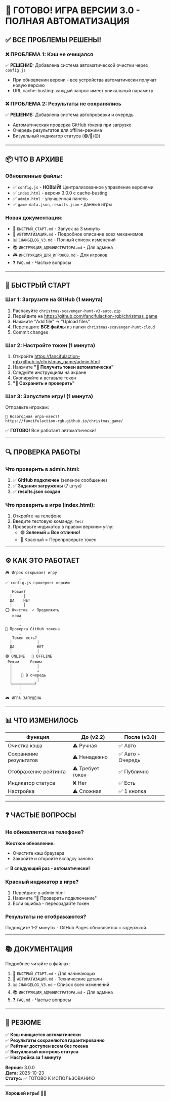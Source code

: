 # 🎉 ГОТОВО! ИГРА ВЕРСИИ 3.0 - ПОЛНАЯ АВТОМАТИЗАЦИЯ

## ✅ ВСЕ ПРОБЛЕМЫ РЕШЕНЫ!

### ❌ ПРОБЛЕМА 1: Кэш не очищался
✅ **РЕШЕНИЕ:** Добавлена система автоматической очистки через `config.js`
- При обновлении версии - все устройства автоматически получат новую версию
- URL cache-busting: каждый запрос имеет уникальный параметр

### ❌ ПРОБЛЕМА 2: Результаты не сохранялись
✅ **РЕШЕНИЕ:** Добавлена система автопроверки и очередь
- Автоматическая проверка GitHub токена при загрузке
- Очередь результатов для offline-режима
- Визуальный индикатор статуса (🟢/🔴/🟡)

---

## 📦 ЧТО В АРХИВЕ

### Обновленные файлы:
- ✅ `config.js` - **НОВЫЙ!** Централизованное управление версиями
- ✅ `index.html` - версия 3.0.0 с cache-busting
- ✅ `admin.html` - улучшенная панель
- ✅ `game-data.json`, `results.json` - данные игры

### Новая документация:
- 🚀 `БЫСТРЫЙ_СТАРТ.md` - Запуск за 3 минуты
- 🤖 `АВТОМАТИЗАЦИЯ.md` - Подробное описание всех механизмов
- 📊 `CHANGELOG_V3.md` - Полный список изменений
- 📚 `ИНСТРУКЦИЯ_АДМИНИСТРАТОРА.md` - Для админа
- 🎮 `ИНСТРУКЦИЯ_ДЛЯ_ИГРОКОВ.md` - Для игроков
- ❓ `FAQ.md` - Частые вопросы

---

## 🚀 БЫСТРЫЙ СТАРТ

### Шаг 1: Загрузите на GitHub (1 минута)

1. Распакуйте `christmas-scavenger-hunt-v3-auto.zip`
2. Перейдите на https://github.com/fancifulaction-rgb/christmas_game
3. Нажмите "Add file" → "Upload files"
4. Перетащите **ВСЕ файлы** из папки `christmas-scavenger-hunt-cloud`
5. Commit changes

### Шаг 2: Настройте токен (1 минута)

1. Откройте https://fancifulaction-rgb.github.io/christmas_game/admin.html
2. Нажмите **"🔑 Получить токен автоматически"**
3. Следуйте инструкциям на экране
4. Скопируйте и вставьте токен
5. **"💾 Сохранить и проверить"**

### Шаг 3: Запустите игру! (1 минута)

Отправьте игрокам:
```
🎄 Новогодняя игра-квест!
https://fancifulaction-rgb.github.io/christmas_game/
```

✅ **ГОТОВО!** Все работает автоматически!

---

## 🔍 ПРОВЕРКА РАБОТЫ

### Что проверить в admin.html:

1. ✅ **GitHub подключен** (зеленое сообщение)
2. ✅ **Задания загружены** (7 штук)
3. ✅ **results.json создан**

### Что проверить в игре (index.html):

1. Откройте на телефоне
2. Введите тестовую команду: `Тест`
3. Проверьте индикатор в правом верхнем углу:
   - 🟢 **Зеленый = Все отлично!**
   - 🔴 Красный = Перепроверьте токен

---

## ⚙️ КАК ЭТО РАБОТАЕТ

```
🎮 Игрок открывает игру
      ↓
✅ config.js проверяет версию
      ↓
   Новая?
  │     │
  ДА    НЕТ
  │     │
⭕ Очистка  ✓ Продолжить
   кэша
      │
      ↓
📡 Проверка GitHub токена
      ↓
   Токен есть?
  │           │
  ДА          НЕТ
  │           │
🟢 ONLINE   🔴 OFFLINE
 Режим     Режим
  │           │
  │           ↓
  │    💾 В очередь
  │           │
  └───┬──────┘
      │
      ↓
🎮 ИГРА ЗАПУЩЕНА
```

---

## 📊 ЧТО ИЗМЕНИЛОСЬ

| Функция | До (v2.2) | После (v3.0) |
|---------|-----------|-------------|
| Очистка кэша | ⚠️ Ручная | ✅ Авто |
| Сохранение результатов | ⚠️ Ненадежно | ✅ Авто + Очередь |
| Отображение рейтинга | ⚠️ Требует токен | ✅ Публично |
| Индикатор статуса | ❌ Нет | ✅ Есть |
| Настройка | ⚠️ Сложная | ✅ 1 кнопка |

---

## ❓ ЧАСТЫЕ ВОПРОСЫ

### Не обновляется на телефоне?

**Жесткое обновление:**
- Очистите кэш браузера
- Закройте и откройте вкладку заново

✅ **В следующий раз - автоматически!**

### Красный индикатор в игре?

1. Перейдите в admin.html
2. Нажмите "🔌 Проверить подключение"
3. Если ошибка - пересоздайте токен

### Результаты не отображаются?

Подождите 1-2 минуты - GitHub Pages обновляется с задержкой.

---

## 📚 ДОКУМЕНТАЦИЯ

Подробнее читайте в файлах:

1. 🚀 `БЫСТРЫЙ_СТАРТ.md` - Для начинающих
2. 🤖 `АВТОМАТИЗАЦИЯ.md` - Технические детали
3. 📊 `CHANGELOG_V3.md` - Список всех изменений
4. 📚 `ИНСТРУКЦИЯ_АДМИНИСТРАТОРА.md` - Для админа
5. ❓ `FAQ.md` - Частые вопросы

---

## 🎉 РЕЗЮМЕ

✅ **Кэш очищается автоматически**  
✅ **Результаты сохраняются гарантированно**  
✅ **Рейтинг доступен всем без токена**  
✅ **Визуальный контроль статуса**  
✅ **Настройка за 1 минуту**  

**Версия:** 3.0.0  
**Дата:** 2025-10-23  
**Статус:** ✅ ГОТОВО К ИСПОЛЬЗОВАНИЮ

---

**Хорошей игры! 🎄✨**
